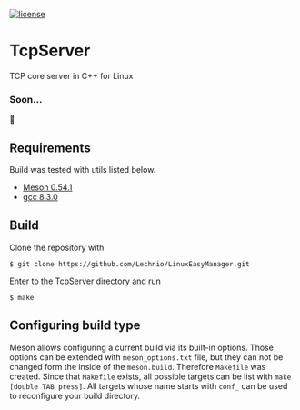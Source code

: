 [![license](https://img.shields.io/github/license/Lechnio/TcpServer)][license]

 [license]: https://github.com/Lechnio/TcpServer/blob/master/LICENSE "License"

# TcpServer
TCP core server in C++ for Linux

### Soon...
:see_no_evil:

## Requirements
Build was tested with utils listed below.
 * [Meson 0.54.1][meson]
 * [gcc 8.3.0][gcc]

 [meson]: https://mesonbuild.com/ "Meson build system"
 [gcc]: https://gcc.gnu.org/ "GNU gcc"

## Build
Clone the repository with
```
$ git clone https://github.com/Lechnio/LinuxEasyManager.git
```
Enter to the TcpServer directory and run
```
$ make
```

## Configuring build type
Meson allows configuring a current build via its built-in options.
Those options can be extended with `meson_options.txt` file, but they can not be changed
form the inside of the `meson.build`. Therefore `Makefile` was created.
Since that `Makefile` exists, all possible targets can be list with `make [double TAB press]`.
All targets whose name starts with `conf_` can be used to reconfigure your build directory.
